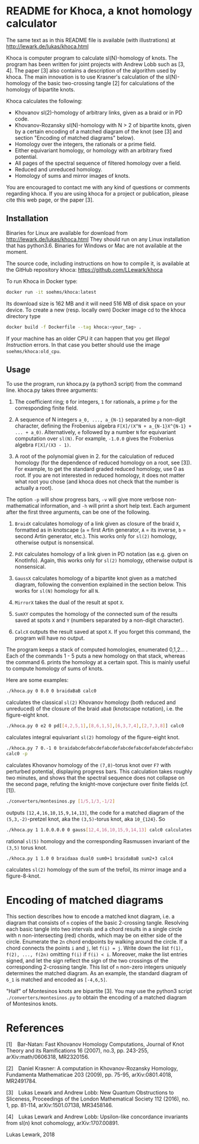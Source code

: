 # README for Khoca, a knot homology calculator

The same text as in this README file is available (with illustrations) at
http://lewark.de/lukas/khoca.html

Khoca is computer program to calculate sl(N)-homology of knots. The program has
been written for joint projects with Andrew Lobb such as [3, 4]. The paper [3]
also contains a description of the algorithm used by khoca. The main innovation
is to use Krasner's calculation of the sl(N)-homology of the basic two-crossing
tangle [2] for calculations of the homology of bipartite knots.

Khoca calculates the following:

* Khovanov sl(2)-homology of arbitrary links, given as a braid or in PD code.
* Khovanov-Rozansky sl(N)-homology with N > 2 of bipartite knots, given by a
  certain encoding of a matched diagram of the knot (see [3] and section
  "Encoding of matched diagrams" below).
* Homology over the integers, the rationals or a prime field.
* Either equivariant homology, or homology with an arbitrary fixed potential.
* All pages of the spectral sequence of filtered homology over a field.
* Reduced and unreduced homology.
* Homology of sums and mirror images of knots.

You are encouraged to contact me with any kind of questions or comments
regarding khoca. If you are using khoca for a project or publication, please
cite this web page, or the paper [3].

## Installation

Binaries for Linux are available for download from 
http://lewark.de/lukas/khoca.html
They should run on any Linux installation that has python3.6. Binaries for
Windows or Mac are not available at the moment.

The source code, including instructions on how to compile it, is available at
the GitHub repository khoca:
https://github.com/LLewark/khoca

To run Khoca in Docker type:

```bash
docker run -it soehms/khoca:latest
```

Its download size is 162 MB and it will need 516 MB of disk space on your
device. To create a new (resp. locally own) Docker image cd to the khoca
directory type

```bash
docker build -f Dockerfile --tag khoca:<your_tag> .
```

If your machine has an older CPU it can happen that you get *Illegal Instruction*
errors. In that case you better should use the image `soehms/khoca:old_cpu`.


## Usage

To use the program, run khoca.py (a python3 script) from the command line.
khoca.py takes three arguments:

1. The coefficient ring; `0` for integers, `1` for rationals, a prime `p` for the
corresponding finite field.

2. A sequence of N integers `a_0, ..., a_{N-1}` separated by a non-digit
character, defining the Frobenius algebra `F[X]/(X^N + a_{N-1}X^{N-1} + ... +
a_0)`.  Alternatively, `e` followed by a number `N` for equivariant computation
over `sl(N)`. For example, `-1.0.0` gives the Frobenius algebra `F[X]/(X3 - 1)`.

3. A root of the polynomial given in 2. for the calculation of reduced homology
(for the dependence of reduced homology on a root, see [3]).  For example, to
get the standard graded reduced homology, use 0 as root. If you are not
interested in reduced homology, it does not matter what root you chose (and
khoca does not check that the number is actually a root).

The option `-p` will show progress bars, `-v` will give more verbose
non-mathematical information, and `-h` will print a short help text. Each
argument after the first three arguments, can be one of the following.

1. `BraidX` calculates homology of a link given as closure of the braid `X`,
formatted as in knotscape (`a` = first Artin generator, `A` = its inverse, `b` =
second Artin generator, etc.). This works only for `sl(2)` homology, otherwise
output is nonsensical.

2. `PdX` calculates homology of a link given in PD notation (as e.g. given on
KnotInfo). Again, this works only for `sl(2)` homology, otherwise output is
nonsensical.

3. `GaussX` calculates homology of a bipartite knot given as a matched diagram,
following the convention explained in the section below. This works for `sl(N)`
homology for all `N`.

4. `MirrorX` takes the dual of the result at spot `X`.

5. `SumXY` computes the homology of the connected sum of the results saved at
spots `X` and `Y` (numbers separated by a non-digit character).

6. `CalcX` outputs the result saved at spot `X`. If you forget this command, the
program will have no output.

The program keeps a stack of computed homologies, enumerated 0,1,2... . Each of
the commands 1 - 5 puts a new homology on that stack, whereas the command 6.
prints the homology at a certain spot. This is mainly useful to compute
homology of sums of knots.

Here are some examples:

```bash
./khoca.py 0 0.0 0 braidaBaB calc0
```

calculates the classical `sl(2)` Khovanov homology (both reduced and unreduced)
of the closure of the braid `aBaB` (knotscape notation), i.e. the figure-eight
knot.


```bash
./khoca.py 0 e2 0 pd[[4,2,5,1],[8,6,1,5],[6,3,7,4],[2,7,3,8]] calc0
```

calculates integral equivariant `sl(2)` homology of the figure-eight knot.


```bash
./khoca.py 7 0.-1 0 braidabcdefabcdefabcdefabcdefabcdefabcdefabcdefabcdef
calc0 -p
```

calculates Khovanov homology of the `(7,8)`-torus knot over `F7` with perturbed
potential, displaying progress bars. This calculation takes roughly two
minutes, and shows that the spectral sequence does not collapse on the second
page, refuting the knight-move conjecture over finite fields (cf. [1]).


```bash
./converters/montesinos.py [1/5,1/3,-1/2]
```

outputs `[12,4,16,10,15,9,14,13]`, the code for a matched diagram of the
`(5,3,-2)`-pretzel knot, aka the `(3,5)`-torus knot, aka `10_{124}`. So

```bash
./khoca.py 1 1.0.0.0.0 0 gauss[12,4,16,10,15,9,14,13] calc0 calculates
```

rational `sl(5)` homology and the corresponding Rasmussen invariant of the `(3,5)`
torus knot.


```bash
./khoca.py 1 1.0 0 braidaaa dual0 sum0+1 braidaBaB sum2+3 calc4
```

calculates `sl(2)` homology of the sum of the trefoil, its mirror image and a figure-8-knot.


# Encoding of matched diagrams

This section describes how to encode a matched knot diagram, i.e. a diagram
that consists of `n` copies of the basic 2-crossing tangle. Resolving each basic
tangle into two intervals and a chord results in a single circle with n
non-intersecting (red) chords, which may be on either side of the circle.
Enumerate the `2n` chord endpoints by walking around the circle. If a chord
connects the points `i` and `j`, let `f(i) = j`. Write down the list `f(1), f(2), ...,
f(2n)` omitting `f(i)` if `f(i) < i`. Moreover, make the list entries signed, and
let the sign reflect the sign of the two crossings of the corresponding
2-crossing tangle. This list of `n` non-zero integers uniquely determines the
matched diagram. As an example, the standard diagram of `6_1` is matched and
encoded as `[-4,6,5]`.

"Half" of Montesinos knots are bipartite [3]. You may use the python3 script
`./converters/montesinos.py` to obtain the encoding of a matched diagram of
Montesinos knots.

# References

[1] Bar-Natan: Fast Khovanov Homology Computations, Journal of Knot Theory and
its Ramifications 16 (2007), no.3, pp. 243-255, arXiv:math/0606318, MR2320156.

[2] Daniel Krasner: A computation in Khovanov-Rozansky Homology, Fundamenta
Mathematicae 203 (2009), pp. 75-95, arXiv:0801.4018, MR2491784.

[3] Lukas Lewark and Andrew Lobb: New Quantum Obstructions to Sliceness,
Proceedings of the London Mathematical Society 112 (2016), no. 1, pp. 81-114,
arXiv:1501.07138, MR3458146.

[4] Lukas Lewark and Andrew Lobb: Upsilon-like concordance invariants from
sl(n) knot cohomology, arXiv:1707.00891.


Lukas Lewark, 2018
